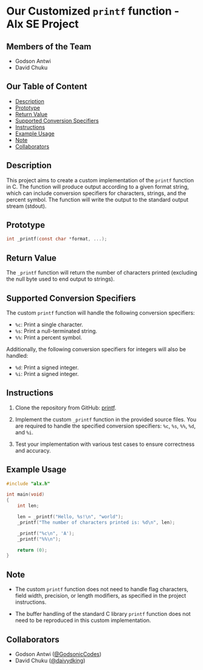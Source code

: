 # Our Customized `printf` function - Alx SE Project

## Members of the Team
- Godson Antwi
- David Chuku


## Our Table of Content
+ [Description](#description)
+ [Prototype](#prototype)
+ [Return Value](#return-value)
+ [Supported Conversion Specifiers](#supported-conversion-specifiers)
+ [Instructions](#instructions)
+ [Example Usage](#example-usage)
+ [Note](#note)
+ [Collaborators](#collaborators)


## Description

This project aims to create a custom implementation of the `printf` function in C. The function will produce output according to a given format string, which can include conversion specifiers for characters, strings, and the percent symbol. The function will write the output to the standard output stream (stdout).

## Prototype

```c
int _printf(const char *format, ...);
```

## Return Value

The `_printf` function will return the number of characters printed (excluding the null byte used to end output to strings).

## Supported Conversion Specifiers

The custom `printf` function will handle the following conversion specifiers:

- `%c`: Print a single character.
- `%s`: Print a null-terminated string.
- `%%`: Print a percent symbol.

Additionally, the following conversion specifiers for integers will also be handled:

- `%d`: Print a signed integer.
- `%i`: Print a signed integer.

## Instructions

1. Clone the repository from GitHub: [printf](https://github.com/amimanye/printf).

2. Implement the custom `_printf` function in the provided source files. You are required to handle the specified conversion specifiers: `%c`, `%s`, `%%`, `%d`, and `%i`.

3. Test your implementation with various test cases to ensure correctness and accuracy.

## Example Usage

```c
#include "alx.h"

int main(void)
{
    int len;

    len = _printf("Hello, %s!\n", "world");
    _printf("The number of characters printed is: %d\n", len);

    _printf("%c\n", 'A');
    _printf("%%\n");

    return (0);
}
```


## Note

- The custom `printf` function does not need to handle flag characters, field width, precision, or length modifiers, as specified in the project instructions.

- The buffer handling of the standard C library `printf` function does not need to be reproduced in this custom implementation.


## Collaborators

- Godson Antwi ([@GodsonicCodes](https://github.com/GodsonicCodes))
- David Chuku ([@daivydking](https://github.com/daivydking))
